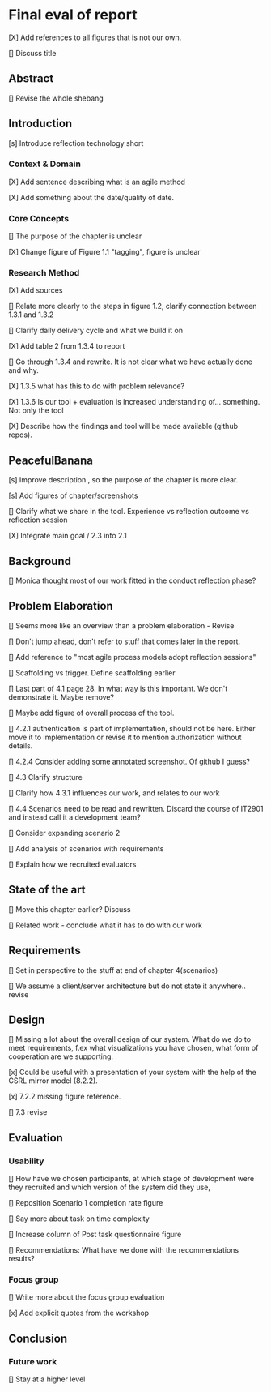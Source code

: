 # Final eval of report
[X] Add references to all figures that is not our own. 

[] Discuss title

## Abstract
[] Revise the whole shebang

## Introduction
[s] Introduce reflection technology short

### Context & Domain
[X] Add sentence describing what is an agile method

[X] Add something about the date/quality of date.

### Core Concepts
[] The purpose of the chapter is unclear

[X] Change figure of Figure 1.1 "tagging", figure is unclear

### Research Method
[X] Add sources

[] Relate more clearly to the steps in figure 1.2, clarify connection between 1.3.1 and 1.3.2

[] Clarify daily delivery cycle and what we build it on

[X] Add table 2 from 1.3.4 to report

[] Go through 1.3.4 and rewrite. It is not clear what we have actually done and why. 

[X] 1.3.5 what has this to do with problem relevance? 

[X] 1.3.6 Is our tool + evaluation is increased understanding of... something. Not only the tool

[X] Describe how the findings and tool will be made available (github repos).

## PeacefulBanana
[s] Improve description , so the purpose of the chapter is more clear. 

[s] Add figures of chapter/screenshots

[] Clarify what we share in the tool. Experience vs reflection outcome vs reflection session

[X] Integrate main goal / 2.3 into 2.1 

## Background
[] Monica thought most of our work fitted in the conduct reflection phase?

## Problem Elaboration
[] Seems more like an overview than a problem elaboration - Revise

[] Don't jump ahead, don't refer to stuff that comes later in the report. 

[] Add reference to "most agile process models adopt reflection sessions"

[] Scaffolding vs trigger. Define scaffolding earlier

[] Last part of 4.1 page 28. In what way is this important. We don't demonstrate it. Maybe remove?

[] Maybe add figure of overall process of the tool.

[] 4.2.1 authentication is part of implementation, should not be here. Either move it to implementation or revise it to mention authorization without details. 

[] 4.2.4 Consider adding some annotated screenshot. Of github I guess?

[] 4.3 Clarify structure

[] Clarify how 4.3.1 influences our work, and relates to our work 

[] 4.4 Scenarios need to be read and rewritten. Discard the course of IT2901 and instead call it a development team?

[] Consider expanding scenario 2

[] Add analysis of scenarios with requirements

[] Explain how we recruited evaluators

## State of the art
[] Move this chapter earlier? Discuss

[] Related work - conclude what it has to do with our work

## Requirements
[] Set in perspective to the stuff at end of chapter 4(scenarios)

[] We assume a client/server architecture but do not state it anywhere.. revise

## Design
[] Missing a lot about the overall design of our system. What do we do to meet requirements, f.ex what visualizations you have chosen, what form of cooperation are we supporting. 

[x] Could be useful with a presentation of your system with the help of the CSRL mirror model (8.2.2).

[x] 7.2.2 missing figure reference. 

[] 7.3 revise

## Evaluation
### Usability
[] How have we chosen participants, at which stage of development were they recruited and which version of the system did they use,

[] Reposition Scenario 1 completion rate figure

[] Say more about task on time complexity

[] Increase column of Post task questionnaire figure

[] Recommendations: What have we done with the recommendations results?

### Focus group
[] Write more about the focus group evaluation

[x] Add explicit quotes from the workshop

## Conclusion
### Future work
[] Stay at a higher level
